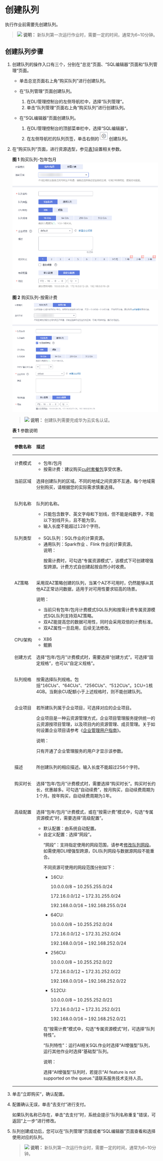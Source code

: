 # 创建队列<a name="dli_01_0363"></a>

执行作业前需要先创建队列。

>![](public_sys-resources/icon-note.gif) **说明：** 
>新队列第一次运行作业时，需要一定的时间，通常为6\~10分钟。

## 创建队列步骤<a name="section14223343145314"></a>

1.  创建队列的操作入口有三个，分别在“总览“页面、“SQL编辑器“页面和“队列管理“页面。
    -   单击总览页面右上角“购买队列”进行创建队列。
    -   在“队列管理“页面创建队列。
        1.  在DLI管理控制台的左侧导航栏中，选择“队列管理“。
        2.  单击“队列管理“页面右上角“购买队列”进行创建队列。

    -   在“SQL编辑器“页面创建队列。
        1.  在DLI管理控制台的顶部菜单栏中，选择“SQL编辑器“。
        2.  在左侧导航栏的队列页签，单击右侧的![](figures/zh-cn_image_0237406526.png)创建队列。

2.  在“购买队列“页面，进行资源选型，参见[表1](#table103571321132511)设置相关参数。

    **图 1**  购买队列-包年包月<a name="fig431516553277"></a>  
    ![](figures/购买队列-包年包月.png "购买队列-包年包月")

    **图 2**  购买队列-按需计费<a name="fig59601328152819"></a>  
    ![](figures/购买队列-按需计费.png "购买队列-按需计费")

    >![](public_sys-resources/icon-note.gif) **说明：** 
    >创建队列需要完成华为云实名认证。

    **表 1**  参数说明

    <a name="table103571321132511"></a>
    <table><thead align="left"><tr id="row16358192162519"><th class="cellrowborder" valign="top" width="14.99%" id="mcps1.2.3.1.1"><p id="p1935816218255"><a name="p1935816218255"></a><a name="p1935816218255"></a>参数名称</p>
    </th>
    <th class="cellrowborder" valign="top" width="85.00999999999999%" id="mcps1.2.3.1.2"><p id="p143581421162513"><a name="p143581421162513"></a><a name="p143581421162513"></a>描述</p>
    </th>
    </tr>
    </thead>
    <tbody><tr id="row75931534268"><td class="cellrowborder" valign="top" width="14.99%" headers="mcps1.2.3.1.1 "><p id="p55941553192614"><a name="p55941553192614"></a><a name="p55941553192614"></a>计费模式</p>
    </td>
    <td class="cellrowborder" valign="top" width="85.00999999999999%" headers="mcps1.2.3.1.2 "><a name="ul114121349277"></a><a name="ul114121349277"></a><ul id="ul114121349277"><li>包年/包月</li><li>按需计费：建议购买<a href="https://account.huaweicloud.com/usercenter/?agencyId=af8fcc08b5d9416ebdc15b3a84483263&amp;region=cn-north-1&amp;locale=zh-cn#/buyservice/commonCloud?pkgCode=dli_cuh" target="_blank" rel="noopener noreferrer">cu时套餐包</a>享受优惠。</li></ul>
    </td>
    </tr>
    <tr id="row987812482720"><td class="cellrowborder" valign="top" width="14.99%" headers="mcps1.2.3.1.1 "><p id="p587912492711"><a name="p587912492711"></a><a name="p587912492711"></a>当前区域</p>
    </td>
    <td class="cellrowborder" valign="top" width="85.00999999999999%" headers="mcps1.2.3.1.2 "><p id="p108791224142713"><a name="p108791224142713"></a><a name="p108791224142713"></a>选择创建队列的区域。不同的地域之间资源不互通，每个地域需分别购买，请根据您的实际需求慎重选择。</p>
    </td>
    </tr>
    <tr id="row2358621122514"><td class="cellrowborder" valign="top" width="14.99%" headers="mcps1.2.3.1.1 "><p id="p19359721102519"><a name="p19359721102519"></a><a name="p19359721102519"></a>队列名称</p>
    </td>
    <td class="cellrowborder" valign="top" width="85.00999999999999%" headers="mcps1.2.3.1.2 "><p id="p10359132172511"><a name="p10359132172511"></a><a name="p10359132172511"></a>队列的名称。</p>
    <a name="ul1235902112514"></a><a name="ul1235902112514"></a><ul id="ul1235902112514"><li>只能包含数字、英文字母和下划线，但不能是纯数字，不能以下划线开头，且不能为空。</li><li>输入长度不能超过128个字符。</li></ul>
    </td>
    </tr>
    <tr id="row835962152512"><td class="cellrowborder" valign="top" width="14.99%" headers="mcps1.2.3.1.1 "><p id="p1735920215258"><a name="p1735920215258"></a><a name="p1735920215258"></a>队列类型</p>
    </td>
    <td class="cellrowborder" valign="top" width="85.00999999999999%" headers="mcps1.2.3.1.2 "><a name="ul1984112139342"></a><a name="ul1984112139342"></a><ul id="ul1984112139342"><li>SQL队列：SQL作业的计算资源。</li><li>通用队列：Spark作业 、Flink 作业的计算资源。<div class="note" id="note107549342216"><a name="note107549342216"></a><a name="note107549342216"></a><span class="notetitle"> 说明： </span><div class="notebody"><p id="p477614341626"><a name="p477614341626"></a><a name="p477614341626"></a>按需计费时，可勾选“专属资源模式”，该模式下可创建增强型跨源。计费方式自创建起按自然小时收费。</p>
    </div></div>
    </li></ul>
    </td>
    </tr>
    <tr id="row15112368610"><td class="cellrowborder" valign="top" width="14.99%" headers="mcps1.2.3.1.1 "><p id="p12273613613"><a name="p12273613613"></a><a name="p12273613613"></a>AZ策略</p>
    </td>
    <td class="cellrowborder" valign="top" width="85.00999999999999%" headers="mcps1.2.3.1.2 "><p id="p525361661"><a name="p525361661"></a><a name="p525361661"></a>采用双AZ策略创建的队列，当某个AZ不可用时，仍然能够从其他AZ正常访问数据，适用于对可用性要求较高的场景。</p>
    <div class="note" id="note965232319810"><a name="note965232319810"></a><a name="note965232319810"></a><span class="notetitle"> 说明： </span><div class="notebody"><a name="ul5895150989"></a><a name="ul5895150989"></a><ul id="ul5895150989"><li>当前只有包年/包月计费模式SQL队列和按需计费专属资源模式SQL队列支持双AZ策略。</li><li>双AZ能提高您的数据可用性，同时会采用双倍的计费标准。</li><li>双AZ属性一旦启用，后续无法修改。</li></ul>
    </div></div>
    </td>
    </tr>
    <tr id="row345312411461"><td class="cellrowborder" valign="top" width="14.99%" headers="mcps1.2.3.1.1 "><p id="p845411418462"><a name="p845411418462"></a><a name="p845411418462"></a>CPU架构</p>
    </td>
    <td class="cellrowborder" valign="top" width="85.00999999999999%" headers="mcps1.2.3.1.2 "><a name="ul7329151318461"></a><a name="ul7329151318461"></a><ul id="ul7329151318461"><li>X86</li><li>鲲鹏</li></ul>
    </td>
    </tr>
    <tr id="row337915461568"><td class="cellrowborder" valign="top" width="14.99%" headers="mcps1.2.3.1.1 "><p id="p1037984610612"><a name="p1037984610612"></a><a name="p1037984610612"></a>创建方式</p>
    </td>
    <td class="cellrowborder" valign="top" width="85.00999999999999%" headers="mcps1.2.3.1.2 "><p id="p3379124615619"><a name="p3379124615619"></a><a name="p3379124615619"></a>选择“包年/包月”计费模式时，需要选择“创建方式”。可选择“固定规格”，也可以“自定义规格”。</p>
    </td>
    </tr>
    <tr id="row535992116253"><td class="cellrowborder" valign="top" width="14.99%" headers="mcps1.2.3.1.1 "><p id="p2036092132519"><a name="p2036092132519"></a><a name="p2036092132519"></a>队列规格</p>
    </td>
    <td class="cellrowborder" valign="top" width="85.00999999999999%" headers="mcps1.2.3.1.2 "><p id="p436072119250"><a name="p436072119250"></a><a name="p436072119250"></a>按需选择队列规格。包括<span class="parmvalue" id="parmvalue14360121162519"><a name="parmvalue14360121162519"></a><a name="parmvalue14360121162519"></a>“16CUs”</span>、<span class="parmvalue" id="parmvalue536012122519"><a name="parmvalue536012122519"></a><a name="parmvalue536012122519"></a>“64CUs”</span>、<span class="parmvalue" id="parmvalue183603213252"><a name="parmvalue183603213252"></a><a name="parmvalue183603213252"></a>“256CUs”</span>、<span class="parmvalue" id="parmvalue4546242194213"><a name="parmvalue4546242194213"></a><a name="parmvalue4546242194213"></a>“512CUs”</span>。1CU=1核4GB。当剩余CU配额小于上述规格时，则不能创建队列。</p>
    </td>
    </tr>
    <tr id="row21784437128"><td class="cellrowborder" valign="top" width="14.99%" headers="mcps1.2.3.1.1 "><p id="p47271145191218"><a name="p47271145191218"></a><a name="p47271145191218"></a>企业项目</p>
    </td>
    <td class="cellrowborder" valign="top" width="85.00999999999999%" headers="mcps1.2.3.1.2 "><p id="p672884514124"><a name="p672884514124"></a><a name="p672884514124"></a>若所建队列属于企业项目，可选择对应的企业项目。</p>
    <p id="p127281445171215"><a name="p127281445171215"></a><a name="p127281445171215"></a>企业项目是一种云资源管理方式，企业项目管理服务提供统一的云资源按项目管理，以及项目内的资源管理、成员管理。关于如何设置企业项目请参考《<a href="https://support.huaweicloud.com/usermanual-em/zh-cn_topic_0108763975.html" target="_blank" rel="noopener noreferrer">企业管理用户指南</a>》。</p>
    <div class="note" id="note10728164511122"><a name="note10728164511122"></a><a name="note10728164511122"></a><span class="notetitle"> 说明： </span><div class="notebody"><p id="p1728184551214"><a name="p1728184551214"></a><a name="p1728184551214"></a>只有开通了企业管理服务的用户才显示该参数。</p>
    </div></div>
    </td>
    </tr>
    <tr id="row2362202118256"><td class="cellrowborder" valign="top" width="14.99%" headers="mcps1.2.3.1.1 "><p id="p1436211213254"><a name="p1436211213254"></a><a name="p1436211213254"></a>描述</p>
    </td>
    <td class="cellrowborder" valign="top" width="85.00999999999999%" headers="mcps1.2.3.1.2 "><p id="p20362621202511"><a name="p20362621202511"></a><a name="p20362621202511"></a>所创建队列的相应描述。输入长度不能超过256个字符。</p>
    </td>
    </tr>
    <tr id="row17641173612523"><td class="cellrowborder" valign="top" width="14.99%" headers="mcps1.2.3.1.1 "><p id="p2064215366521"><a name="p2064215366521"></a><a name="p2064215366521"></a>购买时长</p>
    </td>
    <td class="cellrowborder" valign="top" width="85.00999999999999%" headers="mcps1.2.3.1.2 "><p id="p96421936115210"><a name="p96421936115210"></a><a name="p96421936115210"></a>选择“包年/包月”计费模式时，需要选择“购买时长”。购买时长约长，优惠越多。可勾选“自动续费”，按月购买，自动续费周期为1个月。按年购买，自动续费周期为1年。</p>
    </td>
    </tr>
    <tr id="row1263194513559"><td class="cellrowborder" valign="top" width="14.99%" headers="mcps1.2.3.1.1 "><p id="p166424525514"><a name="p166424525514"></a><a name="p166424525514"></a>高级配置</p>
    </td>
    <td class="cellrowborder" valign="top" width="85.00999999999999%" headers="mcps1.2.3.1.2 "><p id="p53511541152715"><a name="p53511541152715"></a><a name="p53511541152715"></a>选择“包年/包月”计费模式，或在“按需计费”模式中，勾选“专属资源模式”时，需要选择“高级配置”。</p>
    <a name="ul69325112568"></a><a name="ul69325112568"></a><ul id="ul69325112568"><li>默认配置：由系统自动配置。</li><li>自定义配置：选择<span class="parmname" id="parmname177444560284"><a name="parmname177444560284"></a><a name="parmname177444560284"></a>“网段”</span>。<p id="p1869933110530"><a name="p1869933110530"></a><a name="p1869933110530"></a><span class="parmname" id="parmname66993318534"><a name="parmname66993318534"></a><a name="parmname66993318534"></a>“网段”</span>：支持指定使用的网段范围，请参考<a href="修改队列网段.md">修改队列网段</a>。如需使用DLI增强型跨源，DLI队列网段与数据源网段不能重合。</p>
    <p id="p1563395442018"><a name="p1563395442018"></a><a name="p1563395442018"></a>不同资源可使用的网段范围分别如下：</p>
    <a name="ul1159910421105"></a><a name="ul1159910421105"></a><ul id="ul1159910421105"><li>16CU:<p id="p1759924217017"><a name="p1759924217017"></a><a name="p1759924217017"></a>10.0.0.0/8 ~ 10.255.255.0/24</p>
    <p id="p15600842105"><a name="p15600842105"></a><a name="p15600842105"></a>172.16.0.0/12 ~ 172.31.255.0/24</p>
    <p id="p760034210014"><a name="p760034210014"></a><a name="p760034210014"></a>192.168.0.0/16 ~ 192.168.255.0/24</p>
    </li><li>64CU:<p id="p116007428015"><a name="p116007428015"></a><a name="p116007428015"></a>10.0.0.0/8 ~ 10.255.252.0/24</p>
    <p id="p16600042402"><a name="p16600042402"></a><a name="p16600042402"></a>172.16.0.0/12 ~ 172.31.252.0/24</p>
    <p id="p160064214014"><a name="p160064214014"></a><a name="p160064214014"></a>192.168.0.0/16 ~ 192.168.252.0/24</p>
    </li><li>256CU:<p id="p36005427019"><a name="p36005427019"></a><a name="p36005427019"></a>10.0.0.0/8 ~ 10.255.252.0/22</p>
    <p id="p156001421019"><a name="p156001421019"></a><a name="p156001421019"></a>172.16.0.0/12 ~ 172.31.252.0/22</p>
    <p id="p16600154219018"><a name="p16600154219018"></a><a name="p16600154219018"></a>192.168.0.0/16 ~ 192.168.252.0/22</p>
    </li><li>512CU:<p id="p46001842809"><a name="p46001842809"></a><a name="p46001842809"></a>10.0.0.0/8 ~ 10.255.252.0/21</p>
    <p id="p360016429013"><a name="p360016429013"></a><a name="p360016429013"></a>172.16.0.0/12 ~ 172.31.252.0/21</p>
    <p id="p1360112421104"><a name="p1360112421104"></a><a name="p1360112421104"></a>192.168.0.0/16 ~ 192.168.252.0/21</p>
    </li></ul>
    <p id="p946152119556"><a name="p946152119556"></a><a name="p946152119556"></a>在“按需计费”模式中，勾选“专属资源模式”时，可选择<span class="parmname" id="parmname650316515560"><a name="parmname650316515560"></a><a name="parmname650316515560"></a>“队列特性”</span>。</p>
    <p id="p178566222566"><a name="p178566222566"></a><a name="p178566222566"></a><span class="parmname" id="parmname14856522155620"><a name="parmname14856522155620"></a><a name="parmname14856522155620"></a>“队列特性”</span>：运行AI相关SQL作业时选择<span class="parmvalue" id="parmvalue1285752210565"><a name="parmvalue1285752210565"></a><a name="parmvalue1285752210565"></a>“AI增强型”</span>队列，运行其他作业时选择<span class="parmvalue" id="parmvalue88571922115610"><a name="parmvalue88571922115610"></a><a name="parmvalue88571922115610"></a>“基础型”</span>队列。</p>
    <div class="note" id="note155383965215"><a name="note155383965215"></a><a name="note155383965215"></a><span class="notetitle"> 说明： </span><div class="notebody"><p id="p1155613912528"><a name="p1155613912528"></a><a name="p1155613912528"></a>选择<span class="parmvalue" id="parmvalue137421524155610"><a name="parmvalue137421524155610"></a><a name="parmvalue137421524155610"></a>“AI增强型”</span>队列时，若提示“AI feature is not supported on the queue.”请联系服务技术支持人员。</p>
    </div></div>
    </li></ul>
    </td>
    </tr>
    </tbody>
    </table>

3.  单击“立即购买“，确认配置。
4.  配置确认无误，单击“去支付“进行支付。

    如果队列名称已存在，单击“去支付“时，系统会提示“队列名称重复”错误，可返回“上一步“进行修改。

5.  队列创建成功后，您可以在“队列管理“页面或者“SQL编辑器”页面查看和选择使用对应的队列。

    >![](public_sys-resources/icon-note.gif) **说明：** 
    >新队列第一次运行作业时，需要一定的时间，通常为6\~10分钟。


